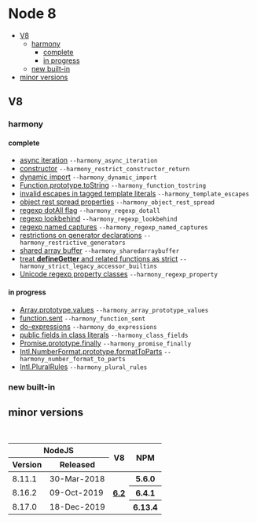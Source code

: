 # Node 8

- [V8](#v8)
  - [harmony](#harmony)
    - [complete](#complete)
    - [in progress](#in-progress)
  - [new built-in](#new-built-in)
- [minor versions](#minor-versions)

## V8
### harmony

#### complete

- [async iteration](https://github.com/tc39/proposal-async-iteration) `--harmony_async_iteration`
- [constructor]() `--harmony_restrict_constructor_return`
- [dynamic import](https://github.com/tc39/proposal-dynamic-import) `--harmony_dynamic_import`
- [Function.prototype.toString](https://github.com/tc39/Function-prototype-toString-revision) `--harmony_function_tostring`
- [invalid escapes in tagged template literals]() `--harmony_template_escapes`
- [object rest spread properties](https://github.com/tc39/proposal-object-rest-spread) `--harmony_object_rest_spread`
- [regexp dotAll flag](https://github.com/tc39/proposal-regexp-dotall-flag) `--harmony_regexp_dotall`
- [regexp lookbehind](https://github.com/tc39/proposal-regexp-lookbehind) `--harmony_regexp_lookbehind`
- [regexp named captures](https://github.com/tc39/proposal-regexp-named-groups) `--harmony_regexp_named_captures`
- [restrictions on generator declarations]() `--harmony_restrictive_generators`
- [shared array buffer](https://github.com/tc39/ecmascript_sharedmem) `--harmony_sharedarraybuffer`
- [treat __defineGetter__ and related functions as strict]() `--harmony_strict_legacy_accessor_builtins`
- [Unicode regexp property classes]() `--harmony_regexp_property`


#### in progress

- [Array.prototype.values](https://developer.mozilla.org/en-US/docs/Web/JavaScript/Reference/Global_Objects/Array/values) `--harmony_array_prototype_values`
- [function.sent](https://github.com/tc39/proposal-function.sent) `--harmony_function_sent`
- [do-expressions](https://github.com/tc39/proposal-do-expressions) `--harmony_do_expressions`
- [public fields in class literals](https://github.com/tc39/proposal-class-public-fields) `--harmony_class_fields`
- [Promise.prototype.finally](https://github.com/tc39/proposal-promise-finally) `--harmony_promise_finally`
- [Intl.NumberFormat.prototype.formatToParts](https://github.com/tc39/proposal-intl-formatToParts) `--harmony_number_format_to_parts`
- [Intl.PluralRules](https://github.com/tc39/proposal-intl-plural-rules) `--harmony_plural_rules`

### new built-in


## minor versions

<br>

<table>
    <thead>
        <tr>
            <th colspan="2">NodeJS</th>
            <th rowspan="2">V8</th>
            <th rowspan="2">NPM</th>
        </tr>
        <tr>
            <th>Version</th>
            <th>Released</th>
        </tr>
    </thead>
    <tbody>
        <tr>
            <td>8.11.1</td>
            <td>30-Mar-2018</td>
            <th rowspan="3">
                <a href="https://github.com/begin-again/releases/blob/main/v8/releases.md#62">6.2</a>
            </th>
            <th>5.6.0</th>
        </tr>
        <tr>
            <td>8.16.2</td>
            <td>09-Oct-2019</td>
            <th>6.4.1</th>
        </tr>
        <tr>
            <td>8.17.0</td>
            <td>18-Dec-2019</td>
            <th>6.13.4</th>
        </tr>
    </tbody>
</table>
